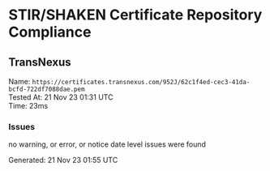 # STIR/SHAKEN Certificate Repository Compliance

## TransNexus

Name: `https://certificates.transnexus.com/952J/62c1f4ed-cec3-41da-bcfd-722df7088dae.pem`\
Tested At: 21 Nov 23 01:31 UTC\
Time: 23ms

### Issues

no warning, or error, or notice date level issues were found

Generated: 21 Nov 23 01:55 UTC